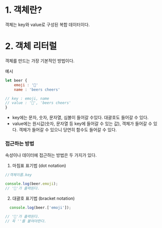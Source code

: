 # 1. 객체란?
객체는 key와 value로 구성된 복합 데이터이다.

# 2. 객체 리터럴
객체를 만드는 가장 기본적인 방법이다.  

예시
```js
let beer {
    emoji : '🍺'
    name : 'beers cheers'

// key : emoji, name
// value : '🍺', 'beers cheers'
}

```


- key에는 문자, 숫자, 문자열, 심볼이 들어갈 수있다. 대괄호도 들어갈 수 있다. 
- value에는 원시값(숫자, 문자열 등 key에 들어갈 수 있는 값), 객체가 들어갈 수 있다. 객체가 들어갈 수 있으니 당연히 함수도 들어갈 수 있다.  

### 접근하는 방법
속성이나 데이터에 접근하는 방법은 두 가지가 있다.  
  
  1. 마침표 표기법 (dot notation)
  ```js
  //객체이름.key
  
  console.log(beer.emoji);
  // '🍺'가 출력된다.
  ```

  2. 대괄호 표기법 (bracket notation)  

```js
  console.log(beer.['emoji']);

// '🍺'가 출력된다.
// 꼭 ''를 붙여야한다.
  ```
  